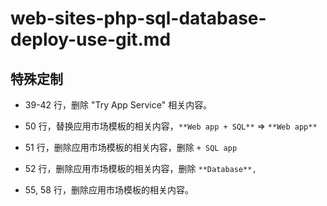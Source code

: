 # web-sites-php-sql-database-deploy-use-git.md

## 特殊定制

* 39-42 行，删除 "Try App Service" 相关内容。

* 50 行，替换应用市场模板的相关内容，`**Web app + SQL**` => `**Web app**`

* 51 行，删除应用市场模板的相关内容，删除 `+ SQL app`

* 52 行，删除应用市场模板的相关内容，删除 `**Database**,`

* 55, 58 行，删除应用市场模板的相关内容。
